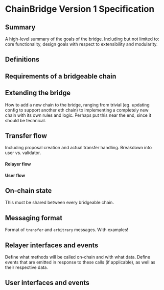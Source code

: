 # ChainBridge Version 1 Specification

## Summary

A high-level summary of the goals of the bridge. Including but not limited to: core functionality, design goals with respect to extensibility and modularity.

## Definitions

## Requirements of a bridgeable chain

## Extending the bridge

How to add a new chain to the bridge, ranging from trivial (eg. updating config to support another eth chain) to implementing a completely new chain with its own rules and logic.
Perhaps put this near the end, since it should be technical.

## Transfer flow

Including proposal creation and actual transfer handling. Breakdown into user vs. validator.

#### Relayer flow

#### User flow

## On-chain state

This must be shared between every bridgeable chain.

## Messaging format

Format of `transfer` and `arbitrary` messages. With examples!

## Relayer interfaces and events

Define what methods will be called on-chain and with what data. Define events that are emitted in response to these calls (if applicable), as well as their respective data.

## User interfaces and events




